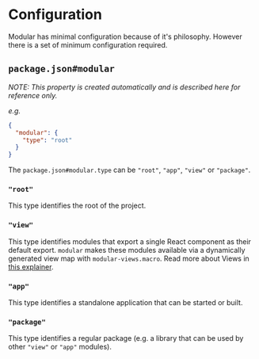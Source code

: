 # Configuration

Modular has minimal configuration because of it's philosophy. However there is a
set of minimum configuration required.

## `package.json#modular`

_NOTE: This property is created automatically and is described here for
reference only._

_e.g._

```json
{
  "modular": {
    "type": "root"
  }
}
```

The `package.json#modular.type` can be `"root"`, `"app"`, `"view"` or
`"package"`.

### `"root"`

This type identifies the root of the project.

### `"view"`

This type identifies modules that export a single React component as their
default export. `modular` makes these modules available via a dynamically
generated view map with `modular-views.macro`. Read more about Views in
[this explainer](/docs/concepts/views.md).

### `"app"`

This type identifies a standalone application that can be started or built.

### `"package"`

This type identifies a regular package (e.g. a library that can be used by other
`"view"` or `"app"` modules).

